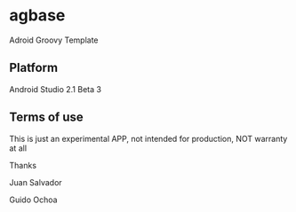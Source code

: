 # agbase
Adroid Groovy Template

## Platform
Android Studio 2.1 Beta 3

## Terms of use
This is just an experimental APP, not intended for production, NOT warranty at all

Thanks

Juan Salvador

Guido Ochoa
